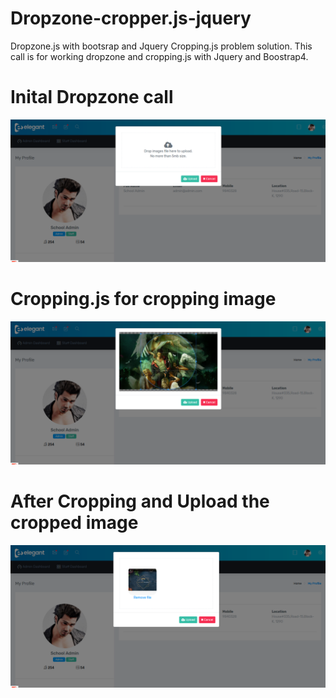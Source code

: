 # Dropzone-cropper.js-jquery
Dropzone.js with bootsrap and Jquery Cropping.js problem solution.
This call is for working dropzone and cropping.js with Jquery and Boostrap4.
# Inital Dropzone call
![DROPZONE](https://raw.githubusercontent.com/emrulmax2/Dropzone-cropper.js-jquery/master/Eguee%20%20%20My%20Profile2.png)
# Cropping.js for cropping image
![CROPPING JS](https://raw.githubusercontent.com/emrulmax2/Dropzone-cropper.js-jquery/master/Eguee%20%20%20My%20Profile3.png)
# After Cropping and Upload the cropped image
![After cropping](https://raw.githubusercontent.com/emrulmax2/Dropzone-cropper.js-jquery/master/Eguee%20%20%20My%20Profile4.png)

